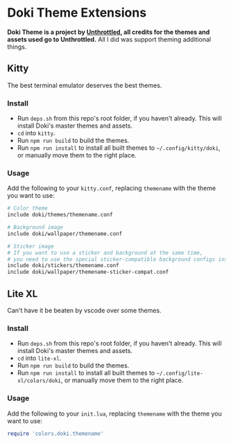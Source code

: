 # Doki Theme Extensions

**Doki Theme is a project by [Unthrottled](https://github.com/Unthrottled), all credits for the themes and assets used go to Unthrottled.** All I did was support theming additional things.

## Kitty
The best terminal emulator deserves the best themes.

### Install
- Run `deps.sh` from this repo's root folder, if you haven't already. This will install Doki's master themes and assets.
- `cd` into `kitty`.
- Run `npm run build` to build the themes.
- Run `npm run install` to install all built themes to `~/.config/kitty/doki`, or manually move them to the right place.

### Usage
Add the following to your `kitty.conf`, replacing `themename` with the theme you want to use:
```sh
# Color theme
include doki/themes/themename.conf

# Background image
include doki/wallpaper/themename.conf

# Sticker image
# If you want to use a sticker and background at the same time,
# you need to use the special sticker-compatible background configs instead of the normal ones
include doki/stickers/themename.conf
include doki/wallpaper/themename-sticker-compat.conf
```

## Lite XL
Can't have it be beaten by vscode over some themes.

### Install
- Run `deps.sh` from this repo's root folder, if you haven't already. This will install Doki's master themes and assets.
- `cd` into `lite-xl`.
- Run `npm run build` to build the themes.
- Run `npm run install` to install all built themes to `~/.config/lite-xl/colors/doki`, or manually move them to the right place.

### Usage
Add the following to your `init.lua`, replacing `themename` with the theme you want to use:
```lua
require 'colors.doki.themename'
```